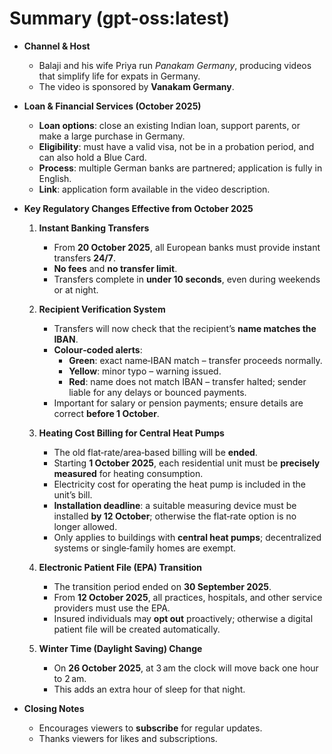 # Summary (gpt-oss:latest)

- **Channel & Host**
  - Balaji and his wife Priya run *Panakam Germany*, producing videos that simplify life for expats in Germany.
  - The video is sponsored by **Vanakam Germany**.
  
- **Loan & Financial Services (October 2025)**
  - **Loan options**: close an existing Indian loan, support parents, or make a large purchase in Germany.
  - **Eligibility**: must have a valid visa, not be in a probation period, and can also hold a Blue Card.
  - **Process**: multiple German banks are partnered; application is fully in English.
  - **Link**: application form available in the video description.

- **Key Regulatory Changes Effective from October 2025**

  1. **Instant Banking Transfers**
     - From **20 October 2025**, all European banks must provide instant transfers **24/7**.
     - **No fees** and **no transfer limit**.
     - Transfers complete in **under 10 seconds**, even during weekends or at night.

  2. **Recipient Verification System**
     - Transfers will now check that the recipient’s **name matches the IBAN**.
     - **Colour‑coded alerts**:
       - **Green**: exact name‑IBAN match – transfer proceeds normally.
       - **Yellow**: minor typo – warning issued.
       - **Red**: name does not match IBAN – transfer halted; sender liable for any delays or bounced payments.
     - Important for salary or pension payments; ensure details are correct **before 1 October**.

  3. **Heating Cost Billing for Central Heat Pumps**
     - The old flat‑rate/area‑based billing will be **ended**.
     - Starting **1 October 2025**, each residential unit must be **precisely measured** for heating consumption.
     - Electricity cost for operating the heat pump is included in the unit’s bill.
     - **Installation deadline**: a suitable measuring device must be installed **by 12 October**; otherwise the flat‑rate option is no longer allowed.
     - Only applies to buildings with **central heat pumps**; decentralized systems or single‑family homes are exempt.

  4. **Electronic Patient File (EPA) Transition**
     - The transition period ended on **30 September 2025**.
     - From **12 October 2025**, all practices, hospitals, and other service providers must use the EPA.
     - Insured individuals may **opt out** proactively; otherwise a digital patient file will be created automatically.

  5. **Winter Time (Daylight Saving) Change**
     - On **26 October 2025**, at 3 am the clock will move back one hour to 2 am.
     - This adds an extra hour of sleep for that night.

- **Closing Notes**
  - Encourages viewers to **subscribe** for regular updates.
  - Thanks viewers for likes and subscriptions.